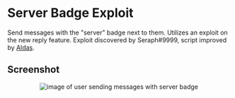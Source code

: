 # Server Badge Exploit

Send messages with the "server" badge next to them. Utilizes an exploit on the new reply feature.
Exploit discovered by Seraph#9999, script improved by [Aldas](https://aldas.me).

## Screenshot

<p align="center">
    <img src="https://raw.githubusercontent.com/faith/discord-server-badge-exploit/main/screenshot.png" alt="image of user sending messages with server badge">
</p>
